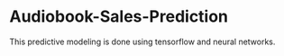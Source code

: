# Audiobook-Sales-Prediction
This predictive modeling is done using tensorflow and neural networks.

